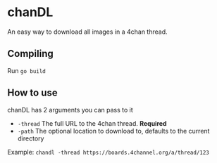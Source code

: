 # chanDL

An easy way to download all images in a 4chan thread.

## Compiling

Run `go build`

## How to use

chanDL has 2 arguments you can pass to it

* `-thread` The full URL to the 4chan thread. **Required**
* `-path` The optional location to download to, defaults to the current directory

Example: `chandl -thread https://boards.4channel.org/a/thread/123`